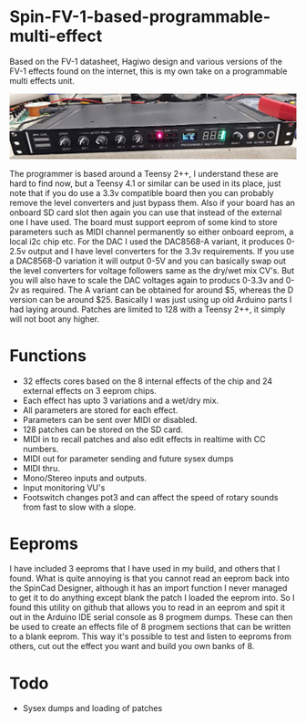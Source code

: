 # Spin-FV-1-based-programmable-multi-effect

Based on the FV-1 datasheet, Hagiwo design and various versions of the FV-1 effects found on the internet, this is my own take on a programmable multi effects unit.

![Synth](photos/synth.jpg)

The programmer is based around a Teensy 2++, I understand these are hard to find now, but a Teensy 4.1 or similar can be used in its place, just note that if you do use a 3.3v compatible board then you can probably remove the level converters and just bypass them. Also if your board has an onboard SD card slot then again you can use that instead of the external one I have used. The board must support eeprom of some kind to store parameters such as MIDI channel permanently so either onboard eeprom, a local i2c chip etc. For the DAC I used the DAC8568-A variant, it produces 0-2.5v output and I have level converters for the 3.3v requirements. If you use a DAC8568-D variation it will output 0-5V and you can basically swap out the level converters for voltage followers same as the dry/wet mix CV's. But you will also have to scale the DAC voltages again to producs 0-3.3v and 0-2v as required. The A variant can be obtained for around $5, whereas the D version can be around $25. Basically I was just using up old Arduino parts I had laying around. Patches are limited to 128 with a Teensy 2++, it simply will not boot any higher.

# Functions

* 32 effects cores based on the 8 internal effects of the chip and 24 external effects on 3 eeprom chips.
* Each effect has upto 3 variations and a wet/dry mix.
* All parameters are stored for each effect.
* Parameters can be sent over MIDI or disabled.
* 128 patches can be stored on the SD card.
* MIDI in to recall patches and also edit effects in realtime with CC numbers.
* MIDI out for parameter sending and future sysex dumps
* MIDI thru.
* Mono/Stereo inputs and outputs.
* Input monitoring VU's
* Footswitch changes pot3 and can affect the speed of rotary sounds from fast to slow with a slope.

# Eeproms

I have included 3 eeproms that I have used in my build, and others that I found. What is quite annoying is that you cannot read an eeprom back into the SpinCad Designer, although it has an import function I never managed to get it to do anything except blank the patch I loaded the eeprom into. So I found this utility on github that allows you to read in an eeprom and spit it out in the Arduino IDE serial console as 8 progmem dumps. These can then be used to create an effects file of 8 progmem sections that can be written to a blank eeprom. This way it's possible to test and listen to eeproms from others, cut out the effect you want and build you own banks of 8.

# Todo

* Sysex dumps and loading of patches
